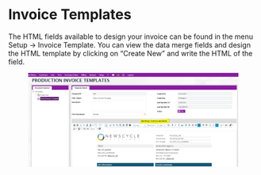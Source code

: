 # Invoice Templates

The HTML fields available to design your invoice can be found in the menu Setup -> Invoice Template. You can view the data merge fields and design the HTML template by clicking on “Create New” and write the HTML of the field.

<figure><img src="../../../.gitbook/assets/image (250).png" alt=""><figcaption></figcaption></figure>
